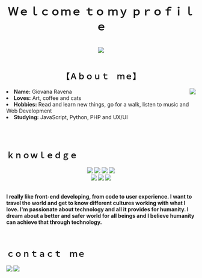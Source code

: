 <body>
<h1 align="center">Ｗｅｌｃｏｍｅ  ｔｏ  ｍｙ  ｐｒｏｆｉｌｅ</h1>
<br>
<div align="center">
<img src=https://media.giphy.com/media/nlk3Y1u3r1n5C/giphy.gif>
</div>
<br>
<div>
<h2 align="center">【Ａｂｏｕｔ　ｍｅ】</h2>
<img src="https://media.giphy.com/media/LSKHkpRJySs5W81D7B/giphy.gif" align="right">
<li>
<b>Name:</b> Giovana Ravena</li>
<li>
<b>Loves:</b> Art, coffee and cats</li>
<li>
<b>Hobbies:</b> Read and learn new things, go for a walk, listen to music and Web Development
</li>
<li>
<b>Studying:</b> JavaScript, Python, PHP and UX/UI
</li>
<br>
<p><b>    
<br>
</div>
<div>
<h2 align="left">ｋｎｏｗｌｅｄｇｅ</h2>
<p>
</div>
<div>
<p align="center"> <img src="https://img.shields.io/badge/html5%20-%23E34F26.svg?&style=for-the-badge&logo=html5&logoColor=white"/> <img src="https://img.shields.io/badge/css3%20-%231572B6.svg?&style=for-the-badge&logo=css3&logoColor=white"/>
<img src="https://img.shields.io/badge/javascript%20-%23323330.svg?&style=for-the-badge&logo=javascript&logoColor=%23F7DF1E"/> <img src="https://img.shields.io/badge/git%20-%23F05033.svg?&style=for-the-badge&logo=git&logoColor=white"/><br> <img src="https://img.shields.io/badge/Python-FFD43B?style=for-the-badge&logo=python&logoColor=blue"> <img src="https://img.shields.io/badge/Figma-F24E1E?style=for-the-badge&logo=figma&logoColor=white"> <img src="https://img.shields.io/badge/PHP-777BB4?style=for-the-badge&logo=php&logoColor=white"> <br><br>

I really like front-end developing, from code to user experience. I want to travel the world and get to know different cultures working with what I love. I'm passionate about technology and all it provides for humanity. I dream about a better and safer world for all beings and I believe humanity can achieve that through technology.
  </div>  
</p>
<br>
<h2>ｃｏｎｔａｃｔ　ｍｅ</h2>
<div>
<p align="left"><a href="https://www.linkedin.com/in/giovana-ravena/" target="_blank"><img src="https://img.shields.io/badge/LinkedIn-0077B5?style=for-the-badge&logo=linkedin&logoColor=white"/></a> 
<a href = "giovanaravena@outlook.com"><img src="https://img.shields.io/badge/Gmail-D14836?style=for-the-badge&logo=gmail&logoColor=white" target="_blank"></a>

</div>
</body>
